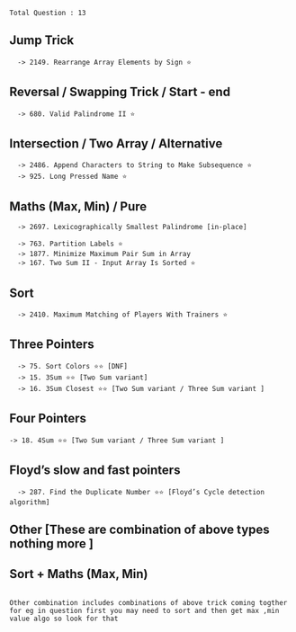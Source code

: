 `Total Question : 13`


## Jump Trick

```
  -> 2149. Rearrange Array Elements by Sign ⭐
```


## Reversal / Swapping Trick / Start - end 
```
  -> 680. Valid Palindrome II ⭐
```

## Intersection / Two Array / Alternative 
```
  -> 2486. Append Characters to String to Make Subsequence ⭐
  -> 925. Long Pressed Name ⭐
```



## Maths (Max, Min) / Pure
```
  -> 2697. Lexicographically Smallest Palindrome [in-place]

  -> 763. Partition Labels ⭐
  -> 1877. Minimize Maximum Pair Sum in Array
  -> 167. Two Sum II - Input Array Is Sorted ⭐
```
  


## Sort
```
  -> 2410. Maximum Matching of Players With Trainers ⭐
```

## Three Pointers
```
  -> 75. Sort Colors ⭐⭐ [DNF]
  -> 15. 3Sum ⭐⭐ [Two Sum variant]
  -> 16. 3Sum Closest ⭐⭐ [Two Sum variant / Three Sum variant ]
```

## Four Pointers
```
-> 18. 4Sum ⭐⭐ [Two Sum variant / Three Sum variant ]
```

## Floyd’s slow and fast pointers
```
  -> 287. Find the Duplicate Number ⭐⭐ [Floyd’s Cycle detection algorithm]
```



## Other [These are combination of above types nothing more ]

## Sort + Maths (Max, Min)
```
```



```
Other combination includes combinations of above trick coming togther
for eg in question first you may need to sort and then get max ,min value algo so look for that
```
